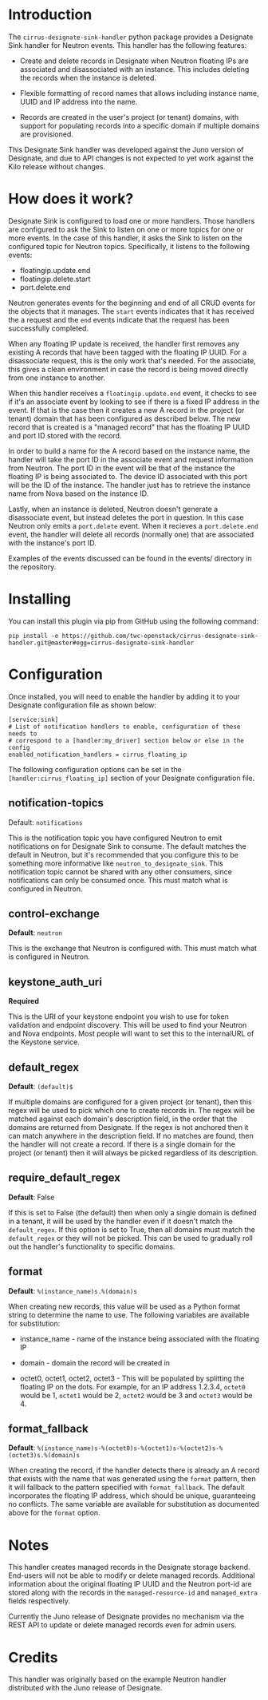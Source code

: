# Introduction

The `cirrus-designate-sink-handler` python package provides a Designate Sink
handler for Neutron events.  This handler has the following features:

* Create and delete records in Designate when Neutron floating IPs are
  associated and disassociated with an instance.  This includes deleting the
  records when the instance is deleted.

* Flexible formatting of record names that allows including instance name, UUID
  and IP address into the name.

* Records are created in the user's project (or tenant) domains, with support
  for populating records into a specific domain if multiple domains are
  provisioned.

This Designate Sink handler was developed against the Juno version of
Designate, and due to API changes is not expected to yet work against the Kilo
release without changes.

# How does it work?

Designate Sink is configured to load one or more handlers.  Those handlers are
configured to ask the Sink to listen on one or more topics for one or more
events.  In the case of this handler, it asks the Sink to listen on the
configured topic for Neutron topics.  Specifically, it listens to the following
events:

 * floatingip.update.end
 * floatingip.delete.start
 * port.delete.end

Neutron generates events for the beginning and end of all CRUD events for the
objects that it manages.  The `start` events indicates that it has received the
a request and the `end` events indicate that the request has been successfully
completed.

When any floating IP update is received, the handler first removes any existing
A records that have been tagged with the floating IP UUID.  For a disassociate
request, this is the only work that's needed.  For the associate, this gives a
clean environment in case the record is being moved directly from one instance
to another.

When this handler receives a `floatingip.update.end` event, it checks to see if
it's an associate event by looking to see if there is a fixed IP address in the
event.  If that is the case then it creates a new A record in the project (or
tenant) domain that has been configured as described below.  The new record
that is created is a "managed record" that has the floating IP UUID and port ID
stored with the record.

In order to build a name for the A record based on the instance name, the
handler will take the port ID in the associate event and request information
from Neutron.  The port ID in the event will be that of the instance the
floating IP is being associated to.  The device ID associated with this port
will be the ID of the instance.  The handler just has to retrieve the instance
name from Nova based on the instance ID.

Lastly, when an instance is deleted, Neutron doesn't generate a disassociate
event, but instead deletes the port in question.  In this case Neutron only
emits a `port.delete` event.  When it recieves a `port.delete.end` event, the
handler will delete all records (normally one) that are associated with the
instance's port ID.

Examples of the events discussed can be found in the events/ directory in the repository.

# Installing

You can install this plugin via pip from GitHub using the following command:

```
pip install -e https://github.com/twc-openstack/cirrus-designate-sink-handler.git@master#egg=cirrus-designate-sink-handler
```

# Configuration

Once installed, you will need to enable the handler by adding it to your
Designate configuration file as shown below:

```
[service:sink]
# List of notification handlers to enable, configuration of these needs to
# correspond to a [handler:my_driver] section below or else in the config
enabled_notification_handlers = cirrus_floating_ip
```

The following configuration options can be set in the
`[handler:cirrus_floating_ip]` section of your Designate configuration file.

## notification-topics
Default: `notifications`

This is the notification topic you have configured Neutron to emit
notifications on for Designate Sink to consume.  The default matches the
default in Neutron, but it's recommended that you configure this to be
something more informative like `neutron_to_designate_sink`.  This notification
topic cannot be shared with any other consumers, since notifications can only
be consumed once.  This must match what is configured in Neutron.

## control-exchange
**Default**: `neutron`

This is the exchange that Neutron is configured with.  This must match what is
configured in Neutron.

## keystone_auth_uri

**Required**

This is the URI of your keystone endpoint you wish to use for token validation
and endpoint discovery.  This will be used to find your Neutron and Nova
endpoints.  Most people will want to set this to the internalURL of the
Keystone service.

## default_regex

**Default**: `(default)$`

If multiple domains are configured for a given project (or tenant), then this
regex will be used to pick which one to create records in.  The regex will be
matched against each domain's description field, in the order that the domains
are returned from Designate.  If the regex is not anchored then it can match
anywhere in the description field.  If no matches are found, then the handler
will not create a record.  If there is a single domain for the project (or
tenant) then it will always be picked regardless of its description.

## require_default_regex

**Default**: False

If this is set to False (the default) then when only a single domain is defined
in a tenant, it will be used by the handler even if it doesn't match the
`default_regex`.  If this option is set to True, then all domains must match
the `default_regex` or they will not be picked.  This can be used to gradually
roll out the handler's functionality to specific domains.

## format

**Default**: `%(instance_name)s.%(domain)s`

When creating new records, this value will be used as a Python format string to
determine the name to use.  The following variables are available for
substitution:

 * instance_name - name of the instance being associated with the floating IP

 * domain - domain the record will be created in

 * octet0, octet1, octet2, octet3 - This will be populated by splitting the
   floating IP on the dots.  For example, for an IP address 1.2.3.4, `octet0`
   would be 1, `octet1` would be 2, `octet2` would be 3 and `octet3` would be 4.

## format_fallback

**Default**: `%(instance_name)s-%(octet0)s-%(octet1)s-%(octet2)s-%(octet3)s.%(domain)s`

When creating the record, if the handler detects there is already an A record
that exists with the name that was generated using the `format` pattern, then
it will fallback to the pattern specified with `format_fallback`.  The default
incorporates the floating IP address, which should be unique, guaranteeing no
conflicts.  The same variable are available for substitution as documented
above for the `format` option.

# Notes

This handler creates managed records in the Designate storage backend.
End-users will not be able to modify or delete managed records.  Additional
information about the original floating IP UUID and the Neutron port-id are
stored along with the records in the `managed-resource-id` and `managed_extra`
fields respectively.

Currently the Juno release of Designate provides no mechanism via the REST API
to update or delete managed records even for admin users.

# Credits

This handler was originally based on the example Neutron handler distributed
with the Juno release of Designate.

